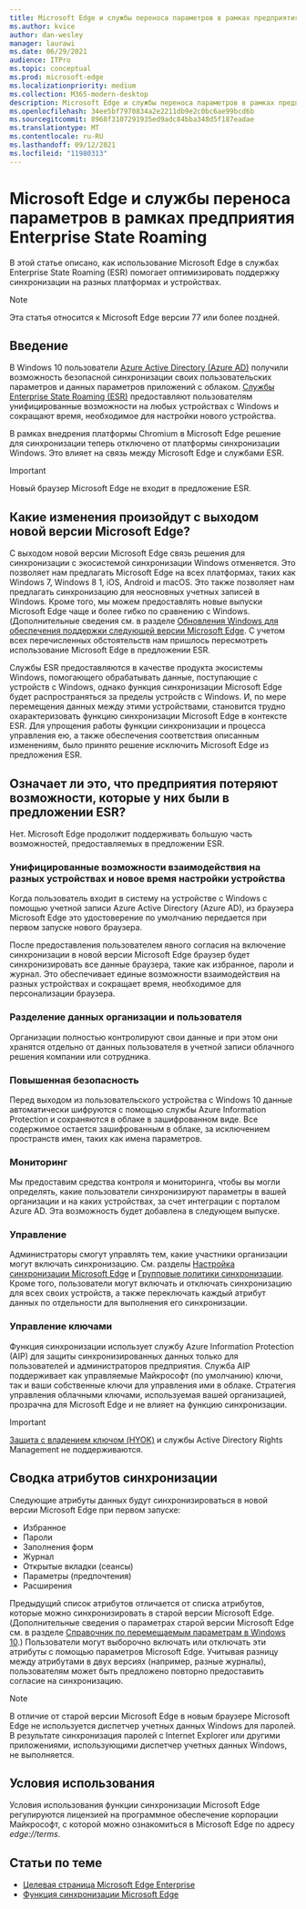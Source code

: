 ```yaml
---
title: Microsoft Edge и службы переноса параметров в рамках предприятия Enterprise State Roaming
ms.author: kvice
author: dan-wesley
manager: laurawi
ms.date: 06/29/2021
audience: ITPro
ms.topic: conceptual
ms.prod: microsoft-edge
ms.localizationpriority: medium
ms.collection: M365-modern-desktop
description: Microsoft Edge и службы переноса параметров в рамках предприятия Enterprise State Roaming
ms.openlocfilehash: 34ee5bf7970834a2e2211db9e2c0bc6ae99bcd6b
ms.sourcegitcommit: 8968f3107291935ed9adc84bba348d5f187eadae
ms.translationtype: MT
ms.contentlocale: ru-RU
ms.lasthandoff: 09/12/2021
ms.locfileid: "11980313"
---
```

# <a name="microsoft-edge-and-enterprise-state-roaming"></a>Microsoft Edge и службы переноса параметров в рамках предприятия Enterprise State Roaming

В этой статье описано, как использование Microsoft Edge в службах Enterprise State Roaming (ESR) помогает оптимизировать поддержку синхронизации на разных платформах и устройствах.

> [!NOTE]
> Эта статья относится к Microsoft Edge версии 77 или более поздней.

## <a name="introduction"></a>Введение

В Windows 10 пользователи [Azure Active Directory (Azure AD)](/azure/active-directory/fundamentals/active-directory-whatis) получили возможность безопасной синхронизации своих пользовательских параметров и данных параметров приложений с облаком. [Службы Enterprise State Roaming (ESR)](/azure/active-directory/devices/enterprise-state-roaming-overview) предоставляют пользователям унифицированные возможности на любых устройствах с Windows и сокращают время, необходимое для настройки нового устройства.

В рамках внедрения платформы Chromium в Microsoft Edge решение для синхронизации теперь отключено от платформы синхронизации Windows. Это влияет на связь между Microsoft Edge и службами ESR.

> [!IMPORTANT]
> Новый браузер Microsoft Edge не входит в предложение ESR.

## <a name="whats-changing-with-microsoft-edge"></a>Какие изменения произойдут с выходом новой версии Microsoft Edge?

С выходом новой версии Microsoft Edge связь решения для синхронизации с экосистемой синхронизации Windows отменяется. Это позволяет нам предлагать Microsoft Edge на всех платформах, таких как Windows 7, Windows 8 1, iOS, Android и macOS. Это также позволяет нам предлагать синхронизацию для неосновных учетных записей в Windows. Кроме того, мы можем предоставлять новые выпуски Microsoft Edge чаще и более гибко по сравнению с Windows. (Дополнительные сведения см. в разделе [Обновления Windows для обеспечения поддержки следующей версии Microsoft Edge](microsoft-edge-sysupdate-windows-updates.md). С учетом всех перечисленных обстоятельств нам пришлось пересмотреть использование Microsoft Edge в предложении ESR.

Службы ESR предоставляются в качестве продукта экосистемы Windows, помогающего обрабатывать данные, поступающие с устройств с Windows, однако функция синхронизации Microsoft Edge будет распространяться за пределы устройств с Windows. И, по мере перемещения данных между этими устройствами, становится трудно охарактеризовать функцию синхронизации Microsoft Edge в контексте ESR. Для упрощения работы функции синхронизации и процесса управления ею, а также обеспечения соответствия описанным изменениям, было принято решение исключить Microsoft Edge из предложения ESR.

## <a name="does-this-mean-enterprises-will-lose-the-abilities-they-had-as-part-of-esr"></a>Означает ли это, что предприятия потеряют возможности, которые у них были в предложении ESR?

Нет. Microsoft Edge продолжит поддерживать большую часть возможностей, предоставляемых в предложении ESR.

### <a name="unified-experience-across-devices-and-new-device-configuration-time"></a>Унифицированные возможности взаимодействия на разных устройствах и новое время настройки устройства

Когда пользователь входит в систему на устройстве с Windows с помощью учетной записи Azure Active Directory (Azure AD), из браузера Microsoft Edge это удостоверение по умолчанию передается при первом запуске нового браузера.

После предоставления пользователем явного согласия на включение синхронизации в новой версии Microsoft Edge браузер будет синхронизировать все данные браузера, такие как избранное, пароли и журнал. Это обеспечивает единые возможности взаимодействия на разных устройствах и сокращает время, необходимое для персонализации браузера.

### <a name="separation-of-corporate-and-consumer-data"></a>Разделение данных организации и пользователя

Организации полностью контролируют свои данные и при этом они хранятся отдельно от данных пользователя в учетной записи облачного решения компании или сотрудника.

### <a name="enhanced-security"></a>Повышенная безопасность

Перед выходом из пользовательского устройства с Windows 10 данные автоматически шифруются с помощью службы Azure Information Protection и сохраняются в облаке в зашифрованном виде. Все содержимое остается зашифрованным в облаке, за исключением пространств имен, таких как имена параметров.

### <a name="monitoring"></a>Мониторинг

Мы предоставим средства контроля и мониторинга, чтобы вы могли определять, какие пользователи синхронизируют параметры в вашей организации и на каких устройствах, за счет интеграции с порталом Azure AD. Эта возможность будет добавлена в следующем выпуске.

### <a name="management"></a>Управление

Администраторы смогут управлять тем, какие участники организации могут включать синхронизацию. См. разделы [Настройка синхронизации Microsoft Edge](microsoft-edge-enterprise-sync.md#configure-microsoft-edge-sync) и [Групповые политики синхронизации](microsoft-edge-enterprise-sync.md#sync-group-policies). Кроме того, пользователи могут включать и отключать синхронизацию для всех своих устройств, а также переключать каждый атрибут данных по отдельности для выполнения его синхронизации.

### <a name="key-management"></a>Управление ключами

Функция синхронизации использует службу Azure Information Protection (AIP) для защиты синхронизированных данных только для пользователей и администраторов предприятия. Служба AIP поддерживает как управляемые Майкрософт (по умолчанию) ключи, так и ваши собственные ключи для управления ими в облаке. Стратегия управления облачными ключами, используемая вашей организацией, прозрачна для Microsoft Edge и не влияет на функцию синхронизации.

> [!IMPORTANT]
> [Защита с владением ключом (HYOK)](/azure/information-protection/configure-adrms-restrictions) и службы Active Directory Rights Management не поддерживаются.

## <a name="summary-of-sync-attributes"></a>Сводка атрибутов синхронизации

Следующие атрибуты данных будут синхронизироваться в новой версии Microsoft Edge при первом запуске:

- Избранное
- Пароли
- Заполнения форм
- Журнал
- Открытые вкладки (сеансы)
- Параметры (предпочтения)
- Расширения

Предыдущий список атрибутов отличается от списка атрибутов, которые можно синхронизировать в старой версии Microsoft Edge. (Дополнительные сведения о параметрах старой версии Microsoft Edge см. в разделе [Справочник по перемещаемым параметрам в Windows 10](/azure/active-directory/devices/enterprise-state-roaming-windows-settings-reference).) Пользователи могут выборочно включать или отключать эти атрибуты с помощью параметров Microsoft Edge. Учитывая разницу между атрибутами в двух версиях (например, разные журналы), пользователям может быть предложено повторно предоставить согласие на синхронизацию.

> [!NOTE]
> В отличие от старой версии Microsoft Edge в новым браузере Microsoft Edge не используется диспетчер учетных данных Windows для паролей. В результате синхронизация паролей с Internet Explorer или другими приложениями, использующими диспетчер учетных данных Windows, не выполняется.

## <a name="terms-of-service"></a>Условия использования

Условия использования функции синхронизации Microsoft Edge регулируются лицензией на программное обеспечение корпорации Майкрософт, с которой можно ознакомиться в Microsoft Edge по адресу *edge://terms*.

## <a name="see-also"></a>Статьи по теме

- [Целевая страница Microsoft Edge Enterprise](https://aka.ms/EdgeEnterprise)
- [Функция синхронизации Microsoft Edge](microsoft-edge-enterprise-sync.md)